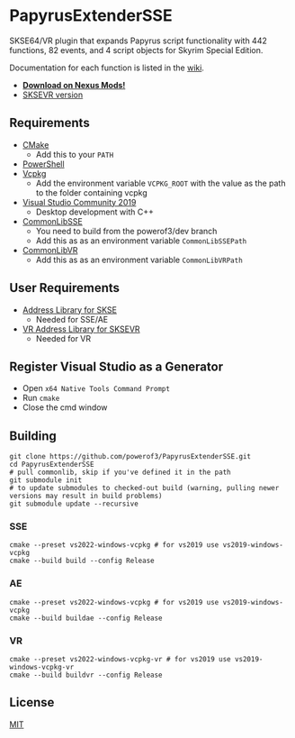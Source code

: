 # PapyrusExtenderSSE

SKSE64/VR plugin that expands Papyrus script functionality with 442 functions, 82 events, and 4 script objects for Skyrim Special Edition.

Documentation for each function is listed in the [wiki](https://github.com/powerof3/PapyrusExtenderSSE/wiki).

* **[Download on Nexus Mods!](https://www.nexusmods.com/skyrimspecialedition/mods/22854)**
* [SKSEVR version](https://www.nexusmods.com/skyrimspecialedition/mods/58296)


## Requirements
* [CMake](https://cmake.org/)
	* Add this to your `PATH`
* [PowerShell](https://github.com/PowerShell/PowerShell/releases/latest)
* [Vcpkg](https://github.com/microsoft/vcpkg)
	* Add the environment variable `VCPKG_ROOT` with the value as the path to the folder containing vcpkg
* [Visual Studio Community 2019](https://visualstudio.microsoft.com/)
	* Desktop development with C++
* [CommonLibSSE](https://github.com/powerof3/CommonLibSSE/tree/dev)
	* You need to build from the powerof3/dev branch
	* Add this as as an environment variable `CommonLibSSEPath`
* [CommonLibVR](https://github.com/alandtse/CommonLibVR/tree/vr)
	* Add this as as an environment variable `CommonLibVRPath`

## User Requirements
* [Address Library for SKSE](https://www.nexusmods.com/skyrimspecialedition/mods/32444)
	* Needed for SSE/AE
* [VR Address Library for SKSEVR](https://www.nexusmods.com/skyrimspecialedition/mods/58101)
	* Needed for VR
## Register Visual Studio as a Generator
* Open `x64 Native Tools Command Prompt`
* Run `cmake`
* Close the cmd window

## Building
```
git clone https://github.com/powerof3/PapyrusExtenderSSE.git
cd PapyrusExtenderSSE
# pull commonlib, skip if you've defined it in the path
git submodule init
# to update submodules to checked-out build (warning, pulling newer versions may result in build problems)
git submodule update --recursive
```

### SSE
```
cmake --preset vs2022-windows-vcpkg # for vs2019 use vs2019-windows-vcpkg
cmake --build build --config Release
```
### AE
```
cmake --preset vs2022-windows-vcpkg # for vs2019 use vs2019-windows-vcpkg
cmake --build buildae --config Release
```
### VR
```
cmake --preset vs2022-windows-vcpkg-vr # for vs2019 use vs2019-windows-vcpkg-vr
cmake --build buildvr --config Release
```

## License
[MIT](LICENSE)
